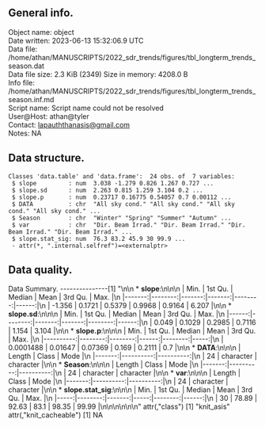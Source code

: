 <!-- This is a markdown file. -->


 General info.
---------------

Object name:    object      
Date written:   2023-06-13 15:32:06.9 UTC  
Data file:      /home/athan/MANUSCRIPTS/2022_sdr_trends/figures/tbl_longterm_trends_season.dat      
Data file size: 2.3 KiB (2349) 
Size in memory: 4208.0 B      
Info file:      /home/athan/MANUSCRIPTS/2022_sdr_trends/figures/tbl_longterm_trends_season.inf.md      
Script name:    Script name could not be resolved      
User@Host:      athan@tyler   
Contact:        <lapauththanasis@gmail.com>      
Notes:          NA      


 Data structure.
-----------------

```
Classes 'data.table' and 'data.frame':	24 obs. of  7 variables:
 $ slope         : num  3.038 -1.279 0.826 1.267 0.727 ...
 $ slope.sd      : num  2.263 0.815 1.259 3.104 0.2 ...
 $ slope.p       : num  0.23717 0.16775 0.54057 0.7 0.00112 ...
 $ DATA          : chr  "All sky cond." "All sky cond." "All sky cond." "All sky cond." ...
 $ Season        : chr  "Winter" "Spring" "Summer" "Autumn" ...
 $ var           : chr  "Dir. Beam Irrad." "Dir. Beam Irrad." "Dir. Beam Irrad." "Dir. Beam Irrad." ...
 $ slope.stat_sig: num  76.3 83.2 45.9 30 99.9 ...
 - attr(*, ".internal.selfref")=<externalptr> 
```


 Data quality.
---------------
 Data Summary.
---------------[1] "\n\n  * **slope**:\n\n\n    |   Min. | 1st Qu. | Median |   Mean | 3rd Qu. |  Max. |\n    |-------:|--------:|-------:|-------:|--------:|------:|\n    | -1.356 |  0.1721 | 0.5379 | 0.9968 |  0.9164 | 6.207 |\n\n  * **slope.sd**:\n\n\n    |  Min. | 1st Qu. | Median |   Mean | 3rd Qu. |  Max. |\n    |------:|--------:|-------:|-------:|--------:|------:|\n    | 0.049 |  0.1029 | 0.2985 | 0.7116 |   1.154 | 3.104 |\n\n  * **slope.p**:\n\n\n    |      Min. | 1st Qu. |  Median |  Mean | 3rd Qu. | Max. |\n    |----------:|--------:|--------:|------:|--------:|-----:|\n    | 0.0001488 | 0.01647 | 0.07369 | 0.169 |  0.2111 |  0.7 |\n\n  * **DATA**:\n\n\n    | Length |     Class |      Mode |\n    |-------:|----------:|----------:|\n    |     24 | character | character |\n\n  * **Season**:\n\n\n    | Length |     Class |      Mode |\n    |-------:|----------:|----------:|\n    |     24 | character | character |\n\n  * **var**:\n\n\n    | Length |     Class |      Mode |\n    |-------:|----------:|----------:|\n    |     24 | character | character |\n\n  * **slope.stat_sig**:\n\n\n    | Min. | 1st Qu. | Median | Mean | 3rd Qu. |  Max. |\n    |-----:|--------:|-------:|-----:|--------:|------:|\n    |   30 |   78.89 |  92.63 | 83.1 |   98.35 | 99.99 |\n\n\n<!-- end of list -->\n\n\n"
attr(,"class")
[1] "knit_asis"
attr(,"knit_cacheable")
[1] NA
